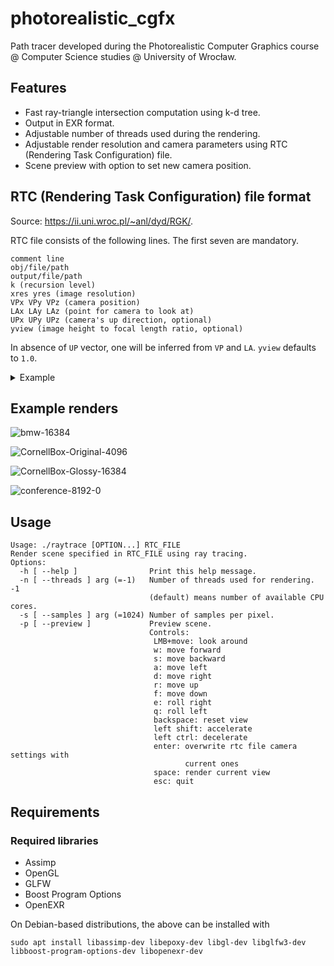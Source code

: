 # photorealistic_cgfx
Path tracer developed during the Photorealistic Computer Graphics course @ Computer Science studies @ University of Wrocław.

## Features
- Fast ray-triangle intersection computation using k-d tree.
- Output in EXR format.
- Adjustable number of threads used during the rendering.
- Adjustable render resolution and camera parameters using RTC (Rendering Task Configuration) file.
- Scene preview with option to set new camera position.

## RTC (Rendering Task Configuration) file format

Source: https://ii.uni.wroc.pl/~anl/dyd/RGK/.

RTC file consists of the following lines. The first seven are mandatory.

```
comment line
obj/file/path
output/file/path
k (recursion level)
xres yres (image resolution)
VPx VPy VPz (camera position)
LAx LAy LAz (point for camera to look at)
UPx UPy UPz (camera's up direction, optional)
yview (image height to focal length ratio, optional)
```

In absence of `UP` vector, one will be inferred from `VP` and `LA`.
`yview` defaults to `1.0`.

<details>
  <summary>Example</summary>
  
  ```
  #
  CornellBox-Original.obj
  CornellBox-Original.exr
  16
  600 400
  0.0 1.0 3.0
  0.0 1.0 0.0
  0 1 0
  1
  ```
</details>

## Example renders

![bmw-16384](https://user-images.githubusercontent.com/45500957/189182694-bca21816-6b21-47b2-8abf-315a50bb0246.png)

![CornellBox-Original-4096](https://user-images.githubusercontent.com/45500957/189183893-79a3ce5b-4799-4176-802d-c4674e33b7cd.png)

![CornellBox-Glossy-16384](https://user-images.githubusercontent.com/45500957/189184035-b2c55447-c248-4de1-ae56-03800b0cfc08.png)

![conference-8192-0](https://user-images.githubusercontent.com/45500957/189184566-5e93ab54-fbe4-4a52-ae62-fae7b6c26781.png)

## Usage

```
Usage: ./raytrace [OPTION...] RTC_FILE
Render scene specified in RTC_FILE using ray tracing.
Options:
  -h [ --help ]                Print this help message.
  -n [ --threads ] arg (=-1)   Number of threads used for rendering. -1 
                               (default) means number of available CPU cores.
  -s [ --samples ] arg (=1024) Number of samples per pixel.
  -p [ --preview ]             Preview scene.
                               Controls:
                                LMB+move: look around
                                w: move forward
                                s: move backward
                                a: move left
                                d: move right
                                r: move up
                                f: move down
                                e: roll right
                                q: roll left
                                backspace: reset view
                                left shift: accelerate
                                left ctrl: decelerate
                                enter: overwrite rtc file camera settings with 
                                       current ones
                                space: render current view
                                esc: quit
```

## Requirements

### Required libraries

* Assimp
* OpenGL
* GLFW
* Boost Program Options
* OpenEXR

On Debian-based distributions, the above can be installed with

```
sudo apt install libassimp-dev libepoxy-dev libgl-dev libglfw3-dev libboost-program-options-dev libopenexr-dev
```

